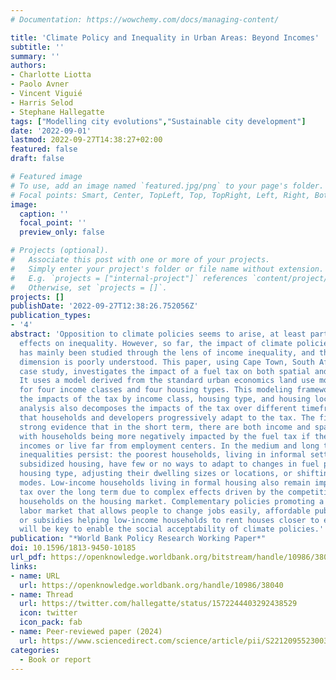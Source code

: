 ```yaml
---
# Documentation: https://wowchemy.com/docs/managing-content/

title: 'Climate Policy and Inequality in Urban Areas: Beyond Incomes'
subtitle: ''
summary: ''
authors:
- Charlotte Liotta
- Paolo Avner
- Vincent Viguié
- Harris Selod
- Stephane Hallegatte
tags: ["Modelling city evolutions","Sustainable city development"]
date: '2022-09-01'
lastmod: 2022-09-27T14:38:27+02:00
featured: false
draft: false

# Featured image
# To use, add an image named `featured.jpg/png` to your page's folder.
# Focal points: Smart, Center, TopLeft, Top, TopRight, Left, Right, BottomLeft, Bottom, BottomRight.
image:
  caption: ''
  focal_point: ''
  preview_only: false

# Projects (optional).
#   Associate this post with one or more of your projects.
#   Simply enter your project's folder or file name without extension.
#   E.g. `projects = ["internal-project"]` references `content/project/deep-learning/index.md`.
#   Otherwise, set `projects = []`.
projects: []
publishDate: '2022-09-27T12:38:26.752056Z'
publication_types:
- '4'
abstract: 'Opposition to climate policies seems to arise, at least partly, from their
  effects on inequality. However, so far, the impact of climate policies on inequality
  has mainly been studied through the lens of income inequality, and their spatial
  dimension is poorly understood. This paper, using Cape Town, South Africa, as a
  case study, investigates the impact of a fuel tax on both spatial and income inequalities.
  It uses a model derived from the standard urban economics land use model, accounting
  for four income classes and four housing types. This modeling framework allows decomposing
  the impacts of the tax by income class, housing type, and housing location. The
  analysis also decomposes the impacts of the tax over different timeframes, assuming
  that households and developers progressively adapt to the tax. The findings reveal
  strong evidence that in the short term, there are both income and spatial inequalities,
  with households being more negatively impacted by the fuel tax if they earn low
  incomes or live far from employment centers. In the medium and long term, these
  inequalities persist: the poorest households, living in informal settlements or
  subsidized housing, have few or no ways to adapt to changes in fuel prices by changing
  housing type, adjusting their dwelling sizes or locations, or shifting transportation
  modes. Low-income households living in formal housing also remain impacted by the
  tax over the long term due to complex effects driven by the competition with richer
  households on the housing market. Complementary policies promoting a functioning
  labor market that allows people to change jobs easily, affordable public transportation,
  or subsidies helping low-income households to rent houses closer to employment centers
  will be key to enable the social acceptability of climate policies.'
publication: "*World Bank Policy Research Working Paper*"
doi: 10.1596/1813-9450-10185
url_pdf: https://openknowledge.worldbank.org/bitstream/handle/10986/38040/IDU064cb89c9021ad048e20bd5a0c2f0100dbc7e.pdf?sequence=1&isAllowed=y
links:
- name: URL
  url: https://openknowledge.worldbank.org/handle/10986/38040
- name: Thread
  url: https://twitter.com/hallegatte/status/1572244403292438529
  icon: twitter
  icon_pack: fab
- name: Peer-reviewed paper (2024)
  url: https://www.sciencedirect.com/science/article/pii/S2212095523003164?via%3Dihub
categories: 
  - Book or report
---
```


